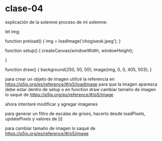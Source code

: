 # clase-04
explicación de la solemne
proceso de mi solemne:

let img;

function preload() {
  img = loadImage('chogiseok.jpeg');
}

function setup() {
  createCanvas(windowWidth, windowHeight);
  
}

function draw() {
  background(250, 50, 50);
  image(img, 0, 0, 405, 503);
}

para crear un objeto de imagen utilicé la referencia en <https://p5js.org/es/reference/#/p5/loadImage>
para que la imagen aparesca debe estar dentro de setup o en function draw
cambiar tamaño de imagen lo saqué de <https://p5js.org/es/reference/#/p5/image>

ahora intentaré modificar y agregar imágenes

para generar un filtro de escalas de grises, hacerlo desde loadPixels, updatePixels y valores de [i]

para cambiar tamaño de imagen lo saqué de <https://p5js.org/es/reference/#/p5/image>
